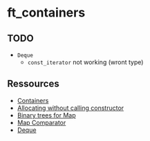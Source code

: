 # ft_containers

## TODO

* ``Deque``
	* ``const_iterator`` not working (wront type)

## Ressources

* [Containers](http://www.cplusplus.com/reference/stl/)
* [Allocating without calling constructor](https://stackoverflow.com/a/4576380)
* [Binary trees for Map](https://stackoverflow.com/a/47934594)
* [Map Comparator](https://stackoverflow.com/questions/5733254/how-can-i-create-my-own-comparator-for-a-map)
* [Deque](https://stackoverflow.com/questions/6292332/what-really-is-a-deque-in-stl)
